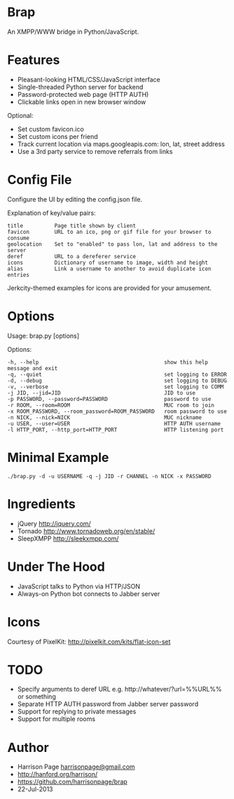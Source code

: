 Brap
====

An XMPP/WWW bridge in Python/JavaScript. 

Features
========

- Pleasant-looking HTML/CSS/JavaScript interface
- Single-threaded Python server for backend
- Password-protected web page (HTTP AUTH)
- Clickable links open in new browser window

Optional:

- Set custom favicon.ico
- Set custom icons per friend
- Track current location via maps.googleapis.com: lon, lat, street address
- Use a 3rd party service to remove referrals from links

Config File
===========

Configure the UI by editing the config.json file. 

Explanation of key/value pairs:

    title          Page title shown by client
    favicon        URL to an ico, png or gif file for your browser to consume
    geolocation    Set to "enabled" to pass lon, lat and address to the server
    deref          URL to a dereferer service
    icons          Dictionary of username to image, width and height
    alias          Link a username to another to avoid duplicate icon entries

Jerkcity-themed examples for icons are provided for your amusement. 

Options
=======

Usage: brap.py [options]

Options:

    -h, --help                                        show this help message and exit
    -q, --quiet                                       set logging to ERROR
    -d, --debug                                       set logging to DEBUG
    -v, --verbose                                     set logging to COMM
    -j JID, --jid=JID                                 JID to use
    -p PASSWORD, --password=PASSWORD                  password to use
    -r ROOM, --room=ROOM                              MUC room to join
    -x ROOM_PASSWORD, --room_password=ROOM_PASSWORD   room password to use
    -n NICK, --nick=NICK                              MUC nickname
    -u USER, --user=USER                              HTTP AUTH username
    -l HTTP_PORT, --http_port=HTTP_PORT               HTTP listening port

Minimal Example
===============

    ./brap.py -d -u USERNAME -q -j JID -r CHANNEL -n NICK -x PASSWORD

Ingredients
===========

- jQuery http://jquery.com/
- Tornado http://www.tornadoweb.org/en/stable/
- SleepXMPP http://sleekxmpp.com/

Under The Hood
==============

- JavaScript talks to Python via HTTP/JSON
- Always-on Python bot connects to Jabber server

Icons
=====

Courtesy of PixelKit: http://pixelkit.com/kits/flat-icon-set

TODO
====

- Specify arguments to deref URL e.g. http://whatever/?url=%%URL%% or something
- Separate HTTP AUTH password from Jabber server password
- Support for replying to private messages
- Support for multiple rooms

Author
======

- Harrison Page <harrisonpage@gmail.com>
- http://hanford.org/harrison/
- https://github.com/harrisonpage/brap
- 22-Jul-2013
